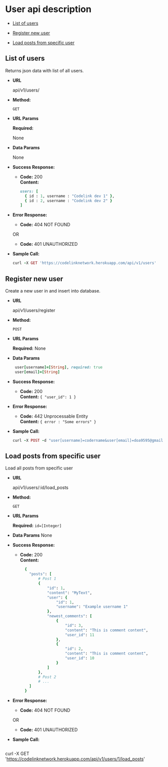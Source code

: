 # User api description

- [List of users](#list-of-users)

- [Register new user](#register-new-user)

- [Load posts from specific user](#load-posts-from-specific-user)


**List of users**
----
  Returns json data with list of all users.

* **URL**

  api/v1/users/

* **Method:**

  `GET`

*  **URL Params**

   **Required:**

   None

* **Data Params**

  None

* **Success Response:**

  * **Code:** 200 <br />
    **Content:**
      ```ruby
      users: [
        { id : 1, username : "Codelink dev 1" },
        { id : 2, username : "Codelink dev 2" }
      ]
      ```

* **Error Response:**

  * **Code:** 404 NOT FOUND <br />

  OR

  * **Code:** 401 UNAUTHORIZED <br />

* **Sample Call:**

  ```ruby
  curl -X GET 'https://codelinknetwork.herokuapp.com/api/v1/users'
  ```


**Register new user**
----
  Create a new user in and insert into database.

* **URL**

  api/v1/users/register

* **Method:**

  `POST`

*  **URL Params**

   **Required:**
      None

* **Data Params**

  ```ruby
   user[username]=[String], required: true
   user[email]=[String]
  ```

* **Success Response:**

  * **Code:** 200 <br />
    **Content:**  `{ "user_id": 1 }`

* **Error Response:**

  * **Code:** 442 Unprocessable Entity  <br />
    **Content:** `{ error : "Some errors" }`

* **Sample Call:**

  ```ruby
  curl -X POST -d "user[username]=codername&user[email]=doa9595@gmail.com"  https://codelinknetwork.herokuapp.com/api/v1/users/register
  ```


**Load posts from specific user**
----
  Load all posts from specific user

* **URL**

  api/v1/users/:id/load_posts

* **Method:**

  `GET`

*  **URL Params**

   **Required:**
    `id=[Integer]`

* **Data Params**
    None

* **Success Response:**

  * **Code:** 200 <br />
    **Content:**
    ```ruby
      {
        "posts": [
            # Post 1
            {
                "id": 1,
                "content": "MyText",
                "user": {
                    "id": 1,
                    "username": "Example username 1"
                },
                "newest_comments": [
                    {
                        "id": 3,
                        "content": "This is comment content",
                        "user_id": 11
                    },
                    {
                        "id": 2,
                        "content": "This is comment content",
                        "user_id": 10
                    }
                ]
            },
            # Post 2
            # ...
        ]
      }
    ```

* **Error Response:**

  * **Code:** 404 NOT FOUND <br />

  OR

  * **Code:** 401 UNAUTHORIZED <br />

* **Sample Call:**

  ```ruby
 curl -X GET 'https://codelinknetwork.herokuapp.com/api/v1/users/1/load_posts'
  ```
